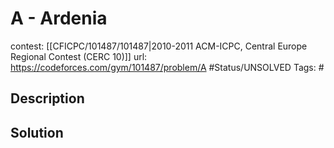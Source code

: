 # A - Ardenia

contest: [[CFICPC/101487/101487|2010-2011 ACM-ICPC, Central Europe Regional Contest (CERC 10)]]
url: https://codeforces.com/gym/101487/problem/A
#Status/UNSOLVED
Tags: #

## Description

## Solution

